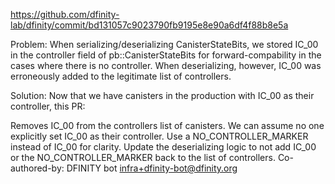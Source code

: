 https://github.com/dfinity-lab/dfinity/commit/bd131057c9023790fb9195e8e90a6df4f88b8e5a

Problem: When serializing/deserializing CanisterStateBits, we stored IC_00 in the controller field of pb::CanisterStateBits for forward-compability in the cases where there is no controller. When deserializing, however, IC_00 was erroneously added to the legitimate list of controllers.

Solution: Now that we have canisters in the production with IC_00 as their controller, this PR:

Removes IC_00 from the controllers list of canisters. We can assume no one explicitly set IC_00 as their controller.
Use a NO_CONTROLLER_MARKER instead of IC_00 for clarity.
Update the deserializing logic to not add IC_00 or the NO_CONTROLLER_MARKER back to the list of controllers.
Co-authored-by: DFINITY bot infra+dfinity-bot@dfinity.org
